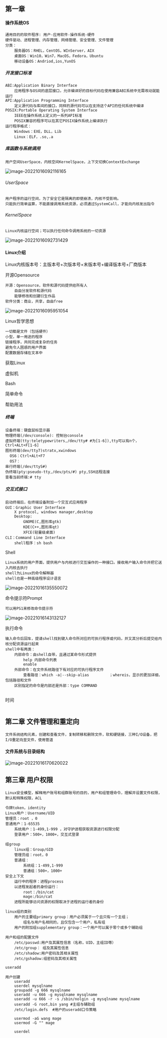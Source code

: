## 第一章

#### 操作系统OS

```
通用目的的软件程序: 用户-应用软件-操作系统-硬件
硬件驱动、进程管理、内存管理、网络管理、安全管理、文件管理
分类：
	服务器OS：RHEL，CentOS，WInServer，AIX
	桌面OS：Win10，Win7，MacOS，Fedora，Ubuntu
	移动设备OS：Andriod,ios,YunOS
```

##### 开发接口标准

```
ABI:Application Binary Interface
	应用程序与OS间的底层接口，允许编译好的目标代码在使用兼容ABI系统中无需改动就能运行
API:Application Programming Interface
	定义源代码与库间的接口，同样的源代码可以在支持这个API的任何系统中编译
POSIX:Portable Operating System Interface
	IEEE在操作系统上定义的一系列API标准
	POSIX兼容的程序可以在其它POSIX操作系统上编译执行
运行程序格式：
	Windows：EXE，DLL，Lib
	Linux：ELF，.so,.a
```

##### 库函数与系统调用

```
用户空间UserSpace，内核空间KernelSpace，上下文切换ContextExchange
```

![image-20221016092116165](img/image-20221016092116165.png)

###### UserSpace

```
用户程序的运行空间，为了安全它是隔离的即使崩溃，内核不受影响。
只能执行简单运算，不能直接调用系统资源，必须通过SystemCall，才能向内核发出指令
```

###### KernelSpace

```
Linux内核运行空间；可以执行任何命令调用系统的一切资源
```

![image-20221016092731429](img/image-20221016092731429.png)



#### Linux介绍

Linux内核版本号：主版本号+次版本号+末版本号+编译版本号+厂商版本

开源Opensource

```
开源：Opensource，软件和源代码提供给所有人
	自由分发软件和源代码
	能够修改和创建衍生作品
软件分类：商业，共享，自由free
```

![image-20221016095951054](img/image-20221016095951054.png)

Linux哲学思想

```
一切都是文件（包括硬件）
小型，单一用途的程序
链接程序，共同完成复杂的任务
避免令人困惑的用户界面
配置数据存储在文本中
```

获取Linux

虚拟机

Bash

简单命令

帮助用法

##### 终端

```
设备终端：键盘鼠标显示器
物理终端(/dev/console): 控制台console
虚拟终端(tty:teletypewriters,/dev/tty# #为[1-6]),tty可以有n个，Ctrl+ALt+F[1-6]
图形终端(dev/tty7)stratx,xwindows
  OS6：Ctrl+ALt+F7
  OS7：
串行终端(/dev/ttyS#)
伪终端(pty:pseudo-tty,/dev/pts/#) pty,SSH远程连接
查看当前终端:# tty
```

##### 交互式接口

```
启动终端后，在终端设备附加一个交互式应用程序
GUI：Graphic User Interface
	X protocol, windows manager,desktop
	Desktop:
		GNOME(C,图形库gtk)
		KDE(C++,图形库qt)
		XFCE(轻量级桌面)
CLI：Command Line Interface
	shell程序：sh bash
```

Shell

```
Linux系统的用户界面，提供用户与内核进行交互操作的一种接口。接收用户输入命令并把它送入内核去执行
shell为Linux的命令解释器
shell也是一种高级程序设计语言

```

![image-20221016135550072](img/image-20221016135550072.png)

命令提示符Prompt

```
可以用PS1来修改命令提示符
```

![image-20221016143132127](img/image-20221016143132127.png)

执行命令

```
输入命令后回车，提请shell找到键入命令所对应的可执行程序或代码，并又其分析后提交给内核分配资源运行起来
shell中有两类：
	内部命令：由shell自带，且通过某命令形式提供
		help 内部命令列表
		enable
	外部命令：在文件系统路径下有对应的可执行程序文件
		查看路径：which -a|--skip-alias         ；whereis，显示的更加详细，包括路径和文件
	区别指定的命令是内部还是外部：type COMMAND
	
```

时间

```

```

## 第二章 文件管理和重定向

```
文件系统结构元素，创建和查看文件，复制转移和删除文件，软和硬链接，三种I/O设备，把I/O重定向至文件，使用管道
```

#### 文件系统与目录结构

![image-20221016170620022](img/image-20221016170620022.png)



## 第三章 用户权限

```
Linux安全模型，解释用户账号和组群账号的目的，用户和组管理命令，理解并设置文件权限，默认和特殊权限，ACL
```

```
令牌token，identity
Linux用户：Username/UID
管理员：root ，0
普通用户：1-65535
	系统用户：1-499,1-999 ，对守护进程获取资源进行权限分配
	登录用户：500+，1000+，交互式登录
	
组group
	linux组：Group/GID
	管理员组：root，0
	普通组：
		系统组：1-499,1-999
		普通组：500+，1000+
安全上下文
	运行中的程序：进程process
	以进程发起者的身份运行：
		root：/bin/cat
		mage:/bin/cat
	进程所能够访问资源的权限取决于进程的运行者的身份
	
linux组的类别
	用户的主要组primary group：用户必须属于一个且只有一个主组；
		组名与用户名相同的，且仅包含一个用户，私有组
	用户的附加组supplementary group：一个用户可以属于零个或多个辅助组
	
用户和组的配置文件
	/etc/passwd:用户及其属性信息（名称，UID，主组ID等）
	/etc/group： 组及其属性信息
	/etc/shadow:用户密码及其相关属性
	/etc/gshadow:组密码及其相关属性

useradd 
```

```
用户创建
	useradd
	userdel mysqlname
	groupadd -g 666 mysqlname
	useradd -u 666 -g mysqlname mysqlname
	useradd -u 666 -r -s /sbin/nolgin -g mysqlname mysqlname
	useradd -G root,bin yang #主组与辅助组
	/etc/login.defs  #用户的useradd口令策略
	
	usermod -aG wang mage
	usermod -G "" mage
	
	userdel
```

